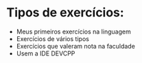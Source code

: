 # Tipos de exercícios: 
* Meus primeiros exercícios na linguagem
* Exercícios de vários tipos
* Exercícios que valeram nota na faculdade
* Usem a IDE DEVCPP
